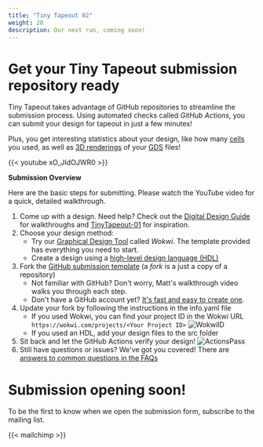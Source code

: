 ```yaml
---
title: "Tiny Tapeout 02"
weight: 20
description: Our next run, coming soon!
---
```


# Get your Tiny Tapeout submission repository ready
Tiny Tapeout takes advantage of GitHub repositories to streamline the submission process. Using automated checks called *GitHub Actions*, you can submit your design for tapeout in just a few minutes! 

Plus, you get interesting statistics about your design, like how many [cells](https://www.zerotoasiccourse.com/terminology/standardcell/) you used, as well as [3D renderings](https://www.zerotoasiccourse.com/post/3drendering/) of your [GDS](https://www.zerotoasiccourse.com/terminology/gds2/) files!

{{< youtube xO_JIdOJWR0 >}}

**Submission Overview**

Here are the basic steps for submitting. Please watch the YouTube video for a quick, detailed walkthrough.

1. Come up with a design. Need help? Check out the [Digital Design Guide](/digital_design/) for walkthroughs and [TinyTapeout-01](/runs/tt01/) for inspiration.
2. Choose your design method:
    * Try our [Graphical Design Tool](/digital_design/wokwi/) called *Wokwi*. The template provided has everything you need to start.
    * Create a design using a [high-level design language (HDL)](/hdl/)
3. Fork the [GitHub submission template](https://github.com/TinyTapeout/tt02-submission-template) (a *fork* is a just a copy of a repository)
    * Not familiar with GitHub? Don't worry, Matt's walkthrough video walks you through each step.
    * Don't have a GitHub account yet? [It's fast and easy to create one](https://github.com/signup?ref_cta=Sign+up&ref_loc=header+logged+out&ref_page=%2F&source=header-home).
4. Update your fork by following the instructions in the info.yaml file
    * If you used Wokwi, you can find your project ID in the Wokwi URL `https://wokwi.com/projects/<Your Project ID>`
        ![WokwiID](/runs/tt02/images/wokwi_id.png)
    * If you used an HDL, add your design files to the src folder 
5. Sit back and let the GitHub Actions verify your design!
        ![ActionsPass](/runs/tt02/images/actions_pass.png)
6. Still have questions or issues? We've got you covered! There are [answers to common questions in the FAQs](/faq/) 

# Submission opening soon!

To be the first to know when we open the submission form, subscribe to the mailing list.

{{< mailchimp >}}
